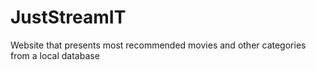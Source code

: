 # JustStreamIT

Website that presents most recommended movies and other categories from a local database
